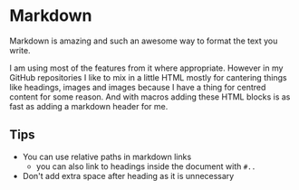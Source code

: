 # Markdown
Markdown is amazing and such an awesome way to format the text you write.

I am using most of the features from it where appropriate. However in my GitHub repositories I like to mix in a little HTML mostly for cantering things like headings, images and images because I have a thing for centred content for some reason. And with macros adding these HTML blocks is as fast as adding a markdown header for me.

## Tips
- You can use relative paths in markdown links
	- you can also link to headings inside the document with `#..`
- Don't add extra space after heading as it is unnecessary  